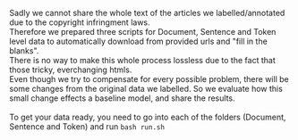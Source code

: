 Sadly we cannot share the whole text of the articles we labelled/annotated due to the copyright infringment laws. \
Therefore we prepared three scripts for Document, Sentence and Token level data to automatically download from provided urls and "fill in the blanks". \
There is no way to make this whole process lossless due to the fact that those tricky, everchanging htmls. \
Even though we try to compensate for every possible problem, there will be some changes from the original data we labelled. So we evaluate how this small change effects a baseline model, and share the results. \
\
To get your data ready, you need to go into each of the folders (Document, Sentence and Token) and run `bash run.sh`